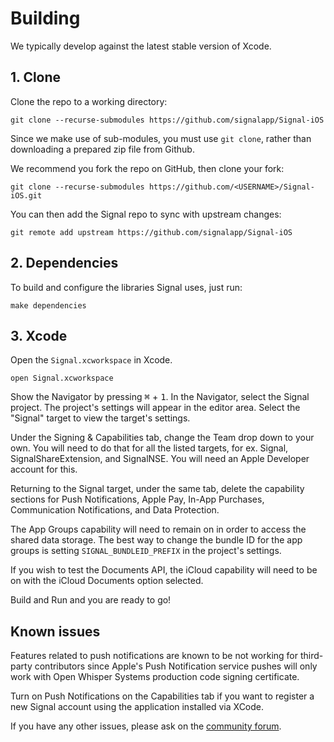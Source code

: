 # Building

We typically develop against the latest stable version of Xcode.

## 1. Clone

Clone the repo to a working directory:

```
git clone --recurse-submodules https://github.com/signalapp/Signal-iOS
```

Since we make use of sub-modules, you must use `git clone`, rather than
downloading a prepared zip file from Github.

We recommend you fork the repo on GitHub, then clone your fork:

```
git clone --recurse-submodules https://github.com/<USERNAME>/Signal-iOS.git
```

You can then add the Signal repo to sync with upstream changes:

```
git remote add upstream https://github.com/signalapp/Signal-iOS
```

## 2. Dependencies

To build and configure the libraries Signal uses, just run:

```
make dependencies
```

## 3. Xcode

Open the `Signal.xcworkspace` in Xcode.

```
open Signal.xcworkspace
```

Show the Navigator by pressing <kbd>⌘</kbd> + <kbd>1</kbd>. In the Navigator,
select the Signal project. The project's settings will appear in the editor
area. Select the "Signal" target to view the target's settings.

Under the Signing & Capabilities tab, change the Team drop down to
your own. You will need to do that for all the listed targets, for ex. Signal,
SignalShareExtension, and SignalNSE. You will need an Apple Developer account
for this.

Returning to the Signal target, under the same tab, delete the capability
sections for Push Notifications, Apple Pay, In-App Purchases, Communication
Notifications, and Data Protection.

The App Groups capability will need to remain on in order to access the shared
data storage. The best way to change the bundle ID for the app groups is
setting `SIGNAL_BUNDLEID_PREFIX` in the project's settings.

If you wish to test the Documents API, the iCloud capability will need to be on
with the iCloud Documents option selected.

Build and Run and you are ready to go!


## Known issues

Features related to push notifications are known to be not working for
third-party contributors since Apple's Push Notification service pushes
will only work with Open Whisper Systems production code signing
certificate.

Turn on Push Notifications on the Capabilities tab if you want to register a new Signal account using the application installed via XCode.

If you have any other issues, please ask on the [community forum](https://community.signalusers.org/).
